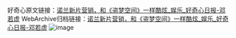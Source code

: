 好奇心原文链接：[诺兰新片营销，和《盗梦空间》一样酷炫_娱乐_好奇心日报-邓若虚](https://www.qdaily.com/articles/1694.html)
WebArchive归档链接：[诺兰新片营销，和《盗梦空间》一样酷炫_娱乐_好奇心日报-邓若虚](http://web.archive.org/web/20181001172408/http://www.qdaily.com:80/articles/1694.html)
![image](http://ww3.sinaimg.cn/large/007d5XDply1g3v4j0x6rjj30u03ev4qp)